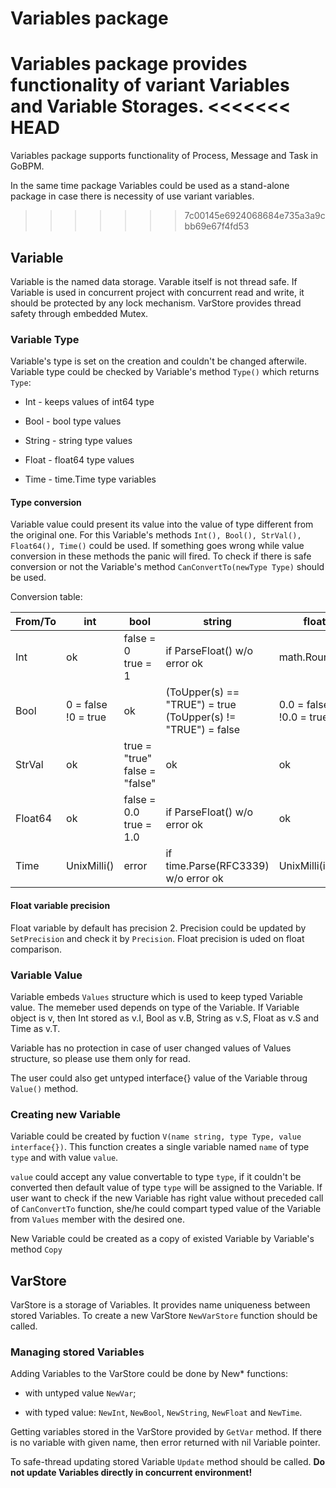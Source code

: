 # Variables package

Variables package provides functionality of variant Variables and Variable Storages. 
<<<<<<< HEAD
=======
Variables package supports functionality of Process, Message and Task in GoBPM. 

In the same time package Variables could be used as a stand-alone package in case 
there is necessity of use variant variables.
>>>>>>> 7c00145e6924068684e735a3a9cbb69e67f4fd53

## Variable

Variable is the named data storage. Varable itself is not thread safe. If Variable is used 
in concurrent project with concurrent read and write, it should be protected by 
any lock mechanism. VarStore provides thread safety through embedded Mutex.

### Variable Type

Variable's type is set on the creation and couldn't be changed afterwile. 
Variable type could be checked by Variable's method `Type()` which returns `Type`:

  - Int - keeps values of int64 type

  - Bool - bool type values

  - String - string type values

  - Float - float64 type values

  - Time - time.Time type variables

#### Type conversion

Variable value could present its value into the value of type different from the original one.
For this Variable's methods `Int(), Bool(), StrVal(), Float64(), Time()` could be used.
If something goes wrong while value conversion in these methods the panic will fired.
To check if there is safe conversion or not the Variable's method `CanConvertTo(newType Type)` should
be used.

Conversion table:

| From/To     | int | bool | string | float64 | time.Time |
| ---         |---         |---              |----                          |---                   | --- |
| Int         | ok         | false = 0<br/>true = 1 | if ParseFloat() w/o error ok | math.Round(f) | t.UnixMilli() |
| Bool        | 0 = false<br/>!0 = true | ok | (ToUpper(s) == "TRUE") = true<br/>(ToUpper(s) != "TRUE") = false | 0.0 =  false<br/>!0.0 = true |error |
| StrVal     | ok          | true = "true"<br/>false = "false" | ok | ok | converted to RFC3339 |
| Float64    | ok          | false = 0.0<br/>true  = 1.0 | if ParseFloat() w/o error ok | ok |  float64(UnixMilli(t))
| Time       | UnixMilli() | error  |if time.Parse(RFC3339) w/o error ok | UnixMilli(int64(f)) | ok |

#### Float variable precision

Float variable by default has precision 2. Precision could be updated by `SetPrecision` and check it by `Precision`. 
Float precision is uded on float comparison.

### Variable Value

Variable embeds `Values` structure which is used to keep typed Variable value. The memeber used depends on type of the
Variable. If Variable object is v, then Int stored as v.I, Bool as v.B, String as v.S, Float as v.S and Time as v.T.

Variable has no protection in case of user changed values of Values structure, so please use them only for read.

The user could also get untyped interface{} value of the Variable throug `Value()` method.

### Creating new Variable

Variable could be created by fuction `V(name string, type Type, value interface{})`. This function creates a single variable named
`name` of type `type` and with value `value`. 

`value` could accept any value convertable to type `type`, if it couldn't be converted then default
value of type `type` will be assigned to the Variable. If user want to check if the new Variable has right value without preceded
call of `CanConvertTo` function, she/he could compart typed value of the Variable from `Values` member with the desired one.

New Variable could be created as a copy of existed Variable by Variable's method `Copy`

## VarStore

VarStore is a storage of Variables. It provides name uniqueness between stored Variables. 
To create a new VarStore `NewVarStore` function should be called.

### Managing stored Variables
Adding Variables to the VarStore could be done by New* functions:

  - with untyped value `NewVar`;

  - with typed value: `NewInt`, `NewBool`, `NewString`, `NewFloat` and `NewTime`.
 
Getting variables stored in the VarStore provided by `GetVar` method. If there is no variable with given name, then error returned with nil Variable pointer.

To safe-thread updating stored Variable `Update` method should be called.
**Do not update Variables directly in concurrent environment!**